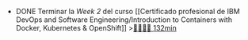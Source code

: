 - DONE Terminar la *Week 2* del curso [[Certificado profesional de IBM DevOps and Software Engineering/Introduction to Containers with Docker, Kubernetes & OpenShift]] >[🍅🍅🍅🍅 132min](#agenda-pomo://?t=f-1663230121442-1800%2Cf-1663233184157-1800%2Cf-1663235915545-1800%2Cf-1663239895810-1800%2Cp-1663241706072-688)